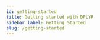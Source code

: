 ```yaml
---
id: getting-started
title: Getting started with DPLYR
sidebar_label: Getting Started
slug: /getting-started
---
```

